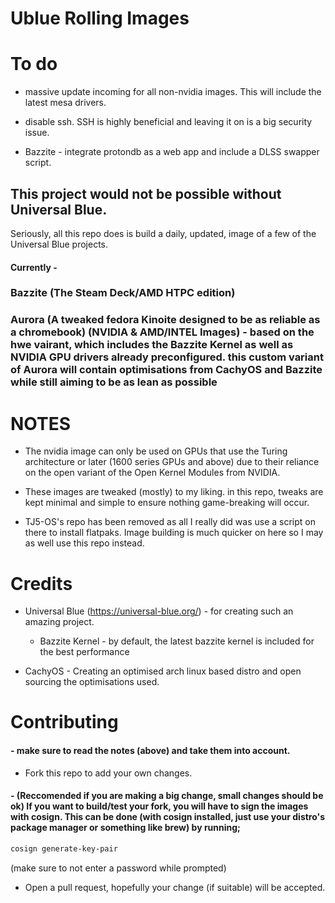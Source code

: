 # Ublue Rolling Images

# To do 

- massive update incoming for all non-nvidia images. This will include the latest mesa drivers.

- disable ssh. SSH is highly beneficial and leaving it on is a big security issue.

- Bazzite - integrate protondb as a web app and include a DLSS swapper script. 


## This project would not be possible without Universal Blue. 
Seriously, all this repo does is build a daily, updated, image of a few of the Universal Blue projects.

#### Currently - 

### Bazzite (The Steam Deck/AMD HTPC edition) 
### Aurora (A tweaked fedora Kinoite designed to be as reliable as a chromebook) (NVIDIA & AMD/INTEL Images) - based on the hwe vairant, which includes the Bazzite Kernel as well as NVIDIA GPU drivers already preconfigured. this custom variant of Aurora will contain optimisations from CachyOS and Bazzite while still aiming to be as lean as possible


# NOTES 

- The nvidia image can only be used on GPUs that use the Turing architecture or later (1600 series GPUs and above) due to their reliance on the open variant of the Open Kernel Modules from NVIDIA.


- These images are tweaked (mostly) to my liking. in this repo, tweaks are kept minimal and simple to ensure nothing game-breaking will occur.

- TJ5-OS's repo has been removed as all I really did was use a script on there to install flatpaks. Image building is much quicker on here so I may as well use this repo instead. 



# Credits

- Universal Blue (https://universal-blue.org/) - for creating such an amazing project.
  - Bazzite Kernel - by default, the latest bazzite kernel is included for the best performance

- CachyOS - Creating an optimised arch linux based distro and open sourcing the optimisations used.

# Contributing 
#### - make sure to read the notes (above) and take them into account.
- Fork this repo to add your own changes.
#### - (Reccomended if you are making a big change, small changes should be ok) If you want to build/test your fork, you will have to sign the images with cosign. This can be done (with cosign installed, just use your distro's package manager or something like brew) by running;

```bash
cosign generate-key-pair
```
(make sure to not enter a password while prompted)

- Open a pull request, hopefully your change (if suitable) will be accepted.
